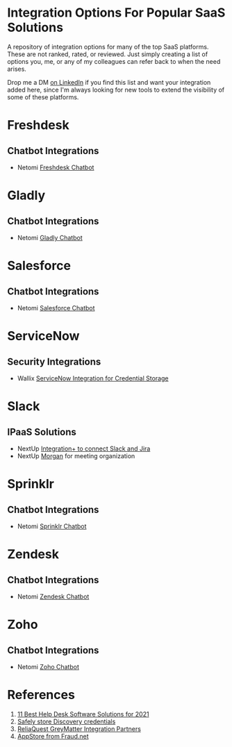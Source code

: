 # Integration Options For Popular SaaS Solutions
A repository of integration options for many of the top SaaS platforms. These are not ranked, rated, or reviewed. Just simply creating a list of options you, me, or any of my colleagues can refer back to when the need arises. 

Drop me a DM <a href="https://www.linkedin.com/in/jonathanbentz">on LinkedIn</a> if you find this list and want your integration added here, since I'm always looking for new tools to extend the visibility of some of these platforms.

# Freshdesk
<h2>Chatbot Integrations</h2>
<ul>
  <li>Netomi <a href="https://www.netomi.com/platform/integrations/freshworks">Freshdesk Chatbot</a></li>
</ul>

# Gladly
<h2>Chatbot Integrations</h2>
<ul>
  <li>Netomi <a href="https://www.netomi.com/platform/integrations/gladly">Gladly Chatbot</a></li>
</ul>

# Salesforce
<h2>Chatbot Integrations</h2>
<ul>
  <li>Netomi <a href="https://www.netomi.com/platform/integrations/salesforce">Salesforce Chatbot</a></li>
</ul> 

# ServiceNow
<h2>Security Integrations</h2>
<ul>
  <li>Wallix <a href="https://www.wallix.com/alliances/servicenow/">ServiceNow Integration for Credential Storage</a></li>
</ul>

# Slack
<h2>IPaaS Solutions</h2>
<ul>
  <li>NextUp <a href="https://www.nextup.ai/slack-jira-integration/">Integration+ to connect Slack and Jira</a></li>
  <li>NextUp <a href="https://www.nextup.ai/slack-jira-integration/">Morgan</a> for meeting organization</li>
</ul>

# Sprinklr
<h2>Chatbot Integrations</h2>
<ul>
  <li>Netomi <a href="https://www.netomi.com/platform/integrations/sprinklr">Sprinklr Chatbot</a></li>
</ul>

# Zendesk
<h2>Chatbot Integrations</h2>
<ul>
<li>Netomi <a href="https://www.netomi.com/platform/integrations/zendesk">Zendesk Chatbot</a></li>
</ul>

# Zoho
<h2>Chatbot Integrations</h2>
<ul>
<li>Netomi <a href="https://www.netomi.com/platform/integrations/zoho">Zoho Chatbot</a></li>
</ul>

# References
<ol>
  <li><a href="https://www.netomi.com/best-help-desk-software">11 Best Help Desk Software Solutions for 2021</a></li>
  <li><a href="https://www.wallix.com/wp-content/uploads/2020/07/WALLIX_ServiceNow_Discovery_Datasheet.pdf">Safely store Discovery credentials</a>
  <li><a href="https://www.reliaquest.com/why-reliaquest/integration-partners/">ReliaQuest GreyMatter Integration Partners</a></li>
  <li><a href="https://fraud.net/appstore/">AppStore from Fraud.net</a></li>
</ol>
